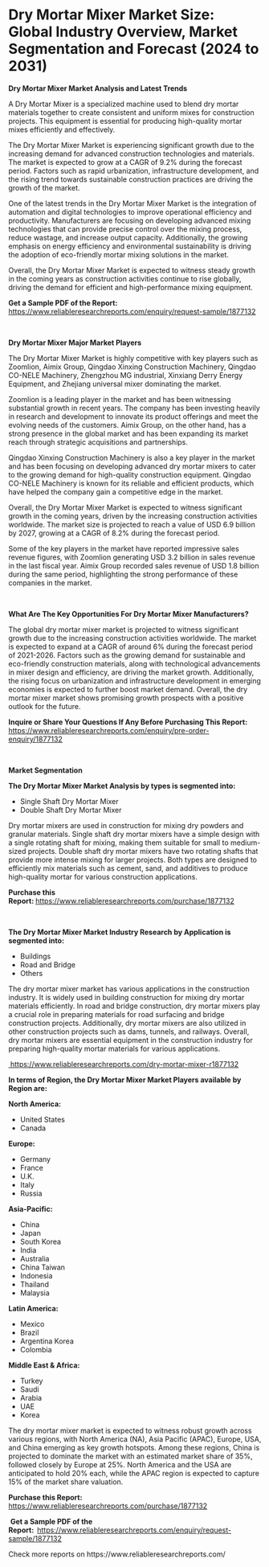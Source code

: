 <p><h1>Dry Mortar Mixer Market Size: Global Industry Overview, Market Segmentation and Forecast (2024 to 2031)</h1></p><p><strong>Dry Mortar Mixer Market Analysis and Latest Trends</strong></p>
<p><p>A Dry Mortar Mixer is a specialized machine used to blend dry mortar materials together to create consistent and uniform mixes for construction projects. This equipment is essential for producing high-quality mortar mixes efficiently and effectively.</p><p>The Dry Mortar Mixer Market is experiencing significant growth due to the increasing demand for advanced construction technologies and materials. The market is expected to grow at a CAGR of 9.2% during the forecast period. Factors such as rapid urbanization, infrastructure development, and the rising trend towards sustainable construction practices are driving the growth of the market.</p><p>One of the latest trends in the Dry Mortar Mixer Market is the integration of automation and digital technologies to improve operational efficiency and productivity. Manufacturers are focusing on developing advanced mixing technologies that can provide precise control over the mixing process, reduce wastage, and increase output capacity. Additionally, the growing emphasis on energy efficiency and environmental sustainability is driving the adoption of eco-friendly mortar mixing solutions in the market.</p><p>Overall, the Dry Mortar Mixer Market is expected to witness steady growth in the coming years as construction activities continue to rise globally, driving the demand for efficient and high-performance mixing equipment.</p></p>
<p><strong>Get a Sample PDF of the Report:&nbsp;</strong> <a href="https://www.reliableresearchreports.com/enquiry/request-sample/1877132">https://www.reliableresearchreports.com/enquiry/request-sample/1877132</a></p>
<p>&nbsp;</p>
<p><strong>Dry Mortar Mixer Major Market Players</strong></p>
<p><p>The Dry Mortar Mixer Market is highly competitive with key players such as Zoomlion, Aimix Group, Qingdao Xinxing Construction Machinery, Qingdao CO-NELE Machinery, Zhengzhou MG industrial, Xinxiang Derry Energy Equipment, and Zhejiang universal mixer dominating the market.</p><p>Zoomlion is a leading player in the market and has been witnessing substantial growth in recent years. The company has been investing heavily in research and development to innovate its product offerings and meet the evolving needs of the customers. Aimix Group, on the other hand, has a strong presence in the global market and has been expanding its market reach through strategic acquisitions and partnerships.</p><p>Qingdao Xinxing Construction Machinery is also a key player in the market and has been focusing on developing advanced dry mortar mixers to cater to the growing demand for high-quality construction equipment. Qingdao CO-NELE Machinery is known for its reliable and efficient products, which have helped the company gain a competitive edge in the market.</p><p>Overall, the Dry Mortar Mixer Market is expected to witness significant growth in the coming years, driven by the increasing construction activities worldwide. The market size is projected to reach a value of USD 6.9 billion by 2027, growing at a CAGR of 8.2% during the forecast period.</p><p>Some of the key players in the market have reported impressive sales revenue figures, with Zoomlion generating USD 3.2 billion in sales revenue in the last fiscal year. Aimix Group recorded sales revenue of USD 1.8 billion during the same period, highlighting the strong performance of these companies in the market.</p></p>
<p>&nbsp;</p>
<p><strong>What Are The Key Opportunities For Dry Mortar Mixer Manufacturers?</strong></p>
<p><p>The global dry mortar mixer market is projected to witness significant growth due to the increasing construction activities worldwide. The market is expected to expand at a CAGR of around 6% during the forecast period of 2021-2026. Factors such as the growing demand for sustainable and eco-friendly construction materials, along with technological advancements in mixer design and efficiency, are driving the market growth. Additionally, the rising focus on urbanization and infrastructure development in emerging economies is expected to further boost market demand. Overall, the dry mortar mixer market shows promising growth prospects with a positive outlook for the future.</p></p>
<p><strong>Inquire or Share Your Questions If Any Before Purchasing This Report:</strong> <a href="https://www.reliableresearchreports.com/enquiry/pre-order-enquiry/1877132">https://www.reliableresearchreports.com/enquiry/pre-order-enquiry/1877132</a></p>
<p>&nbsp;</p>
<p><strong>Market Segmentation</strong></p>
<p><strong>The Dry Mortar Mixer Market Analysis by types is segmented into:</strong></p>
<p><ul><li>Single Shaft Dry Mortar Mixer</li><li>Double Shaft Dry Mortar Mixer</li></ul></p>
<p><p>Dry mortar mixers are used in construction for mixing dry powders and granular materials. Single shaft dry mortar mixers have a simple design with a single rotating shaft for mixing, making them suitable for small to medium-sized projects. Double shaft dry mortar mixers have two rotating shafts that provide more intense mixing for larger projects. Both types are designed to efficiently mix materials such as cement, sand, and additives to produce high-quality mortar for various construction applications.</p></p>
<p><strong>Purchase this Report:&nbsp;</strong><a href="https://www.reliableresearchreports.com/purchase/1877132">https://www.reliableresearchreports.com/purchase/1877132</a></p>
<p>&nbsp;</p>
<p><strong>The Dry Mortar Mixer Market Industry Research by Application is segmented into:</strong></p>
<p><ul><li>Buildings</li><li>Road and Bridge</li><li>Others</li></ul></p>
<p><p>The dry mortar mixer market has various applications in the construction industry. It is widely used in building construction for mixing dry mortar materials efficiently. In road and bridge construction, dry mortar mixers play a crucial role in preparing materials for road surfacing and bridge construction projects. Additionally, dry mortar mixers are also utilized in other construction projects such as dams, tunnels, and railways. Overall, dry mortar mixers are essential equipment in the construction industry for preparing high-quality mortar materials for various applications.</p></p>
<p><a href="https://www.reliableresearchreports.com/dry-mortar-mixer-r1877132">&nbsp;https://www.reliableresearchreports.com/dry-mortar-mixer-r1877132</a></p>
<p><strong>In terms of Region, the Dry Mortar Mixer Market Players available by Region are:</strong></p>
<p>
    <p> <strong> North America: </strong>
        <ul>
            <li>United States</li>
            <li>Canada</li>
        </ul>
        </p> 
    <p> <strong> Europe: </strong>
        <ul>
            <li>Germany</li>
            <li>France</li>
            <li>U.K.</li>
            <li>Italy</li>
            <li>Russia</li>
        </ul>
        </p> 
    <p> <strong> Asia-Pacific: </strong>
        <ul>
            <li>China</li>
            <li>Japan</li>
            <li>South Korea</li>
            <li>India</li>
            <li>Australia</li>
            <li>China Taiwan</li>
            <li>Indonesia</li>
            <li>Thailand</li>
            <li>Malaysia</li>
        </ul>
        </p> 
    <p> <strong> Latin America: </strong>
        <ul>
            <li>Mexico</li>
            <li>Brazil</li>
            <li>Argentina Korea</li>
            <li>Colombia</li>
        </ul>
        </p> 
    <p> <strong> Middle East & Africa: </strong>
        <ul>
            <li>Turkey</li>
            <li>Saudi</li>
            <li>Arabia</li>
            <li>UAE</li>
            <li>Korea</li>
        </ul>
    </p>
    </p>
<p><p>The dry mortar mixer market is expected to witness robust growth across various regions, with North America (NA), Asia Pacific (APAC), Europe, USA, and China emerging as key growth hotspots. Among these regions, China is projected to dominate the market with an estimated market share of 35%, followed closely by Europe at 25%. North America and the USA are anticipated to hold 20% each, while the APAC region is expected to capture 15% of the market share valuation.</p></p>
<p><strong>Purchase this Report: </strong><a href="https://www.reliableresearchreports.com/purchase/1877132">https://www.reliableresearchreports.com/purchase/1877132</a></p>
<p>&nbsp;<strong>Get a Sample PDF of the Report:&nbsp;&nbsp;</strong><a href="https://www.reliableresearchreports.com/enquiry/request-sample/1877132">https://www.reliableresearchreports.com/enquiry/request-sample/1877132</a></p>
<p><strong></strong></p>
<p>Check more reports on https://www.reliableresearchreports.com/</p>